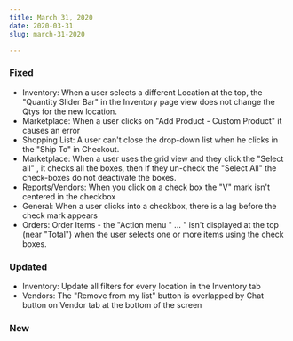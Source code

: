 ```yaml
---
title: March 31, 2020
date: 2020-03-31
slug: march-31-2020

---
```

### Fixed

* Inventory:  When a user selects a different Location at the top, the "Quantity Slider Bar" in the Inventory page view does not change the Qtys for the new location.
* Marketplace:  When a user clicks on "Add Product - Custom Product" it causes an error
* Shopping List:  A user can't close the drop-down list when he clicks in the "Ship To" in Checkout.
* Marketplace:  When a user uses the grid view and they click the "Select all" , it checks all the boxes, then if they un-check the "Select All" the check-boxes do not deactivate the boxes.
* Reports/Vendors:  When you click on a check box the "V" mark isn't centered in the checkbox 
* General: When a user clicks into a checkbox, there is a lag before the check mark appears
* Orders: Order Items - the "Action menu " ... " isn't displayed at the top (near "Total") when the user selects one or more items using the check boxes.  

### Updated

* Inventory: Update all filters for every location in the Inventory tab
* Vendors:  The "Remove from my list" button is overlapped by Chat button on Vendor tab at the bottom of the screen

### New